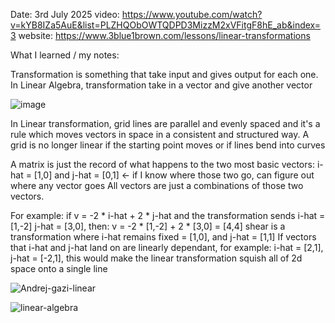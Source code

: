 Date: 3rd July 2025
video: https://www.youtube.com/watch?v=kYB8IZa5AuE&list=PLZHQObOWTQDPD3MizzM2xVFitgF8hE_ab&index=3
website: https://www.3blue1brown.com/lessons/linear-transformations

What I learned / my notes:

Transformation is something that take input and gives output for each one. In Linear Algebra, transformation take in a vector and give another vector

![image](https://github.com/user-attachments/assets/b34c0f3d-3374-4a46-8f55-80f350add171)

In Linear transformation, grid lines are parallel and evenly spaced and it's a rule which moves vectors in space in a consistent and structured way.
A grid is no longer linear if the starting point moves or if lines bend into curves

A matrix is just the record of what happens to the two most basic vectors: i-hat = [1,0] and j-hat = [0,1] <- if I know where those two go,  can figure out where any vector goes
All vectors are just a combinations of those two vectors.

For example: if v = -2 * i-hat + 2 * j-hat and the transformation sends i-hat = [1,-2] j-hat = [3,0], then: v = -2 * [1,-2] + 2 * [3,0] = [4,4]
shear is a transformation where i-hat remains fixed = [1,0], and j-hat = [1,1]
If vectors that i-hat and j-hat land on are linearly dependant, for example: i-hat = [2,1], j-hat = [-2,1], this would make the linear transformation squish all of 2d space onto a single line

![Andrej-gazi-linear](https://github.com/user-attachments/assets/b0fc79d4-4f99-4355-b636-8895ed91e741)

![linear-algebra](https://github.com/user-attachments/assets/8737feb4-eed5-4eff-b922-0cb7f09f75cc)

